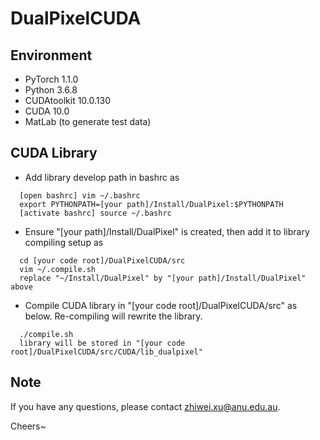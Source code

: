 # DualPixelCUDA

## Environment
  - PyTorch 1.1.0
  - Python 3.6.8
  - CUDAtoolkit 10.0.130
  - CUDA 10.0
  - MatLab (to generate test data)

## CUDA Library
  - Add library develop path in bashrc as
  ```
    [open bashrc] vim ~/.bashrc
    export PYTHONPATH=[your path]/Install/DualPixel:$PYTHONPATH
    [activate bashrc] source ~/.bashrc
  ```
  - Ensure "[your path]/Install/DualPixel" is created, then add it to library compiling setup as
  
  ```
    cd [your code root]/DualPixelCUDA/src
    vim ~/.compile.sh
    replace "~/Install/DualPixel" by "[your path]/Install/DualPixel" above
  ```
  
  - Compile CUDA library in "[your code root]/DualPixelCUDA/src" as below.
  Re-compiling will rewrite the library.
  ```
    ./compile.sh
    library will be stored in "[your code root]/DualPixelCUDA/src/CUDA/lib_dualpixel"
  ```

## Note
  If you have any questions, please contact zhiwei.xu@anu.edu.au.
  
  Cheers~